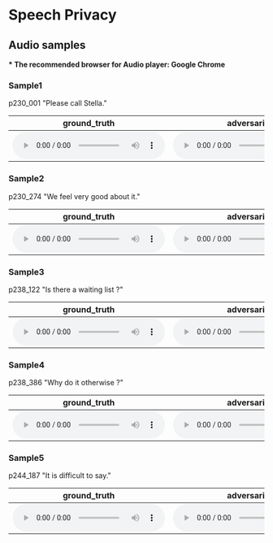 # Speech Privacy

## Audio samples

**\* The recommended browser for Audio player: Google Chrome**

### Sample1  

p230_001 "Please call Stella."

| **ground_truth** | **adversarial** | **disentanglement** | **signal_processing** |  
| --- | --- | --- | --- |  
| <audio controls=""> <source src="ref/format.1/data_wav/p230_001.flac"> </audio> | <audio controls=""> <source src="adversarial/format.1/data_wav/p230_001.flac"> </audio> | <audio controls=""> <source src="disentanglement/format.1/data_wav/p230_001.flac"> </audio> | <audio controls=""> <source src="signal_processing/format.1/data_wav/p230_001.flac"> </audio> |  

### Sample2

p230_274 "We feel very good about it."

| **ground_truth** | **adversarial** | **disentanglement** | **signal_processing** |  
| --- | --- | --- | --- |  
| <audio controls=""> <source src="ref/format.2/data_wav/p230_274.flac"> </audio> | <audio controls=""> <source src="adversarial/format.2/data_wav/p230_274.flac"> </audio> | <audio controls=""> <source src="disentanglement/format.2/data_wav/p230_274.flac"> </audio> | <audio controls=""> <source src="signal_processing/format.2/data_wav/p230_274.flac"> </audio> |  

### Sample3

p238_122 "Is there a waiting list ?"

| **ground_truth** | **adversarial** | **disentanglement** | **signal_processing** |  
| --- | --- | --- | --- |  
| <audio controls=""> <source src="ref/format.3/data_wav/p238_122.flac"> </audio> | <audio controls=""> <source src="adversarial/format.3/data_wav/p238_122.flac"> </audio> | <audio controls=""> <source src="disentanglement/format.3/data_wav/p238_122.flac"> </audio> | <audio controls=""> <source src="signal_processing/format.3/data_wav/p238_122.flac"> </audio> |  

### Sample4

p238_386 "Why do it otherwise ?"

| **ground_truth** | **adversarial** | **disentanglement** | **signal_processing** |  
| --- | --- | --- | --- |  
| <audio controls=""> <source src="ref/format.4/data_wav/p238_386.flac"> </audio> | <audio controls=""> <source src="adversarial/format.4/data_wav/p238_386.flac"> </audio> | <audio controls=""> <source src="disentanglement/format.4/data_wav/p238_386.flac"> </audio> | <audio controls=""> <source src="signal_processing/format.4/data_wav/p238_386.flac"> </audio> |  

### Sample5

p244_187 "It is difficult to say."

| **ground_truth** | **adversarial** | **disentanglement** | **signal_processing** |  
| --- | --- | --- | --- |  
| <audio controls=""> <source src="ref/format.5/data_wav/p244_187.flac"> </audio> | <audio controls=""> <source src="adversarial/format.5/data_wav/p244_187.flac"> </audio> | <audio controls=""> <source src="disentanglement/format.5/data_wav/p244_187.flac"> </audio> | <audio controls=""> <source src="signal_processing/format.5/data_wav/p244_187.flac"> </audio> |  
